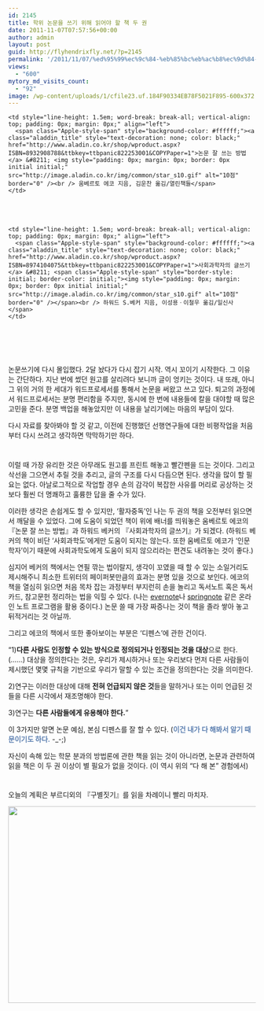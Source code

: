 ```yaml
---
id: 2145
title: 학위 논문을 쓰기 위해 읽어야 할 책 두 권
date: 2011-11-07T07:57:56+00:00
author: admin
layout: post
guid: http://flyhendrixfly.net/?p=2145
permalink: '/2011/11/07/%ed%95%99%ec%9c%84-%eb%85%bc%eb%ac%b8%ec%9d%84-%ec%93%b0%ea%b8%b0-%ec%9c%84%ed%95%b4-%ec%9d%bd%ec%96%b4%ec%95%bc-%ed%95%a0-%ec%b1%85-%eb%91%90-%ea%b6%8c/'
views:
  - "600"
mytory_md_visits_count:
  - "92"
image: /wp-content/uploads/1/cfile23.uf.184F90334EB78F5021F895-600x372.jpg
---
```

<table style="font-family: dotum; text-align: left;">
  <tr style="line-height: 1.5em; word-break: break-all; padding: 0px; margin: 0px;">
    <td style="line-height: 1.5em; word-break: break-all; padding: 0px; margin: 0px;">
      <a style="text-decoration: none; color: black; background-color: #ffffff;" href="http://www.aladin.co.kr/shop/wproduct.aspx?ISBN=8932908788&ttbkey=ttbpanic822253001&COPYPaper=1"><img style="padding: 0px; margin: 0px; border: 0px initial initial;" src="http://image.aladin.co.kr/product/483/87/cover/8932908788_1.jpg" alt="" border="0" /></a>
    </td>
    
    <td style="line-height: 1.5em; word-break: break-all; vertical-align: top; padding: 0px; margin: 0px;" align="left">
      <span class="Apple-style-span" style="background-color: #ffffff;"><a class="aladdin_title" style="text-decoration: none; color: black;" href="http://www.aladin.co.kr/shop/wproduct.aspx?ISBN=8932908788&ttbkey=ttbpanic822253001&COPYPaper=1">논문 잘 쓰는 방법</a> &#8211; <img style="padding: 0px; margin: 0px; border: 0px initial initial;" src="http://image.aladin.co.kr/img/common/star_s10.gif" alt="10점" border="0" /><br /> 움베르토 에코 지음, 김운찬 옮김/열린책들</span>
    </td>
  </tr>
</table>

&nbsp;

<table style="font-family: dotum; text-align: left;">
  <tr style="line-height: 1.5em; word-break: break-all; padding: 0px; margin: 0px;">
    <td style="line-height: 1.5em; word-break: break-all; padding: 0px; margin: 0px;">
      <a style="text-decoration: none; color: black; background-color: #ffffff;" href="http://www.aladin.co.kr/shop/wproduct.aspx?ISBN=8974104075&ttbkey=ttbpanic822253001&COPYPaper=1"><img style="padding: 0px; margin: 0px; border: 0px initial initial;" src="http://image.aladin.co.kr/product/21/53/cover/8974104075_1.jpg" alt="" border="0" /></a>
    </td>
    
    <td style="line-height: 1.5em; word-break: break-all; vertical-align: top; padding: 0px; margin: 0px;" align="left">
      <span class="Apple-style-span" style="background-color: #ffffff;"><a class="aladdin_title" style="text-decoration: none; color: black;" href="http://www.aladin.co.kr/shop/wproduct.aspx?ISBN=8974104075&ttbkey=ttbpanic822253001&COPYPaper=1">사회과학자의 글쓰기</a> &#8211; <span class="Apple-style-span" style="border-style: initial; border-color: initial;"><img style="padding: 0px; margin: 0px; border: 0px initial initial;" src="http://image.aladin.co.kr/img/common/star_s10.gif" alt="10점" border="0" /></span><br /> 하워드 S.베커 지음, 이성용ㆍ이철우 옮김/일신사</span>
    </td>
  </tr>
</table>

&nbsp;

#
  
논문쓰기에 다시 몰입했다. 2달 놨다가 다시 잡기 시작. 역시 꼬이기 시작한다. 그 이유는 간단하다. 지난 번에 썼던 원고를 살리려다 보니까 글이 엉키는 것이다. 내 또래, 아니 그 위의 거의 한 세대가 워드프로세서를 통해서 논문을 써왔고 쓰고 있다. 퇴고의 과정에서 워드프로세서는 분명 편리함을 주지만, 동시에 한 번에 내용들에 칼을 대야할 때 많은 고민을 준다. 분명 백업을 해놓았지만 이 내용을 날리기에는 마음의 부담이 있다.

다시 자료를 찾아봐야 할 것 같고, 이전에 진행했던 선행연구들에 대한 비평작업을 처음부터 다시 쓰려고 생각하면 막막하기만 하다.

#
  
이럴 때 가장 유리한 것은 아무래도 원고를 프린트 해놓고 빨간펜을 드는 것이다. 그리고 삭선을 그으면서 추릴 것을 추리고, 글의 구조를 다시 다듬으면 된다. 생각을 많이 할 필요는 없다. 아날로그적으로 작업할 경우 손의 감각이 복잡한 사유를 머리로 공상하는 것보다 훨씬 더 명쾌하고 훌륭한 답을 줄 수가 있다.

이러한 생각은 손쉽게도 할 수 있지만, &#8216;활자중독&#8217;인 나는 두 권의 책을 오전부터 읽으면서 깨달을 수 있었다. 그에 도움이 되었던 책이 위에 배너를 띄워놓은 움베르토 에코의 『논문 잘 쓰는 방법』과 하워드 베커의 『사회과학자의 글쓰기』가 되겠다. (하워드 베커의 책이 비단 &#8216;사회과학도&#8217;에게만 도움이 되지는 않는다. 또한 움베르토 에코가 &#8216;인문학자&#8217;이기 때문에 사회과학도에게 도움이 되지 않으리라는 편견도 내려놓는 것이 좋다.)

심지어 베커의 책에서는 연필 깎는 법이랄지, 생각이 꼬였을 때 할 수 있는 소일거리도 제시해주니 최소한 트위터의 페이퍼봇만큼의 효과는 분명 있을 것으로 보인다. 에코의 책을 열심히 읽으면 처음 목차 잡는 과정부터 부지런히 손을 놀리고 독서노트 혹은 독서카드, 참고문헌 정리하는 법을 익힐 수 있다. (나는 <a title="[http://evernote.com]로 이동합니다." href="http://evernote.com" target="_blank">evernote</a>나 <a title="[http://springnote.com]로 이동합니다." href="http://springnote.com" target="_blank">springnote</a> 같은 온라인 노트 프로그램을 활용 중이다.) 논문 쓸 때 가장 짜증나는 것이 책을 졸라 쌓아 놓고 뒤적거리는 것 아닐까.

그리고 에코의 책에서 또한 좋아보이는 부분은 &#8216;디펜스&#8217;에 관한 건이다.

&#8220;1)**다른 사람도 인정할 수 있는 방식으로 정의되거나 인정되는 것을 대상**으로 한다. (&#8230;&#8230;) 대상을 정의한다는 것은, 우리가 제시하거나 또는 우리보다 먼저 다른 사람들이 제시했던 몇몇 규칙을 기반으로 우리가 말할 수 있는 조건을 정의한다는 것을 의미한다.

2)연구는 이러한 대상에 대해 **전혀 언급되지 않은 것**들을 말하거나 또는 이미 언급된 것들을 다른 시각에서 재조명해야 한다.

3)연구는 **다른 사람들에게 유용해야 한다.**&#8221;

이 3가지만 알면 논문 예심, 본심 디펜스를 잘 할 수 있다. (<span class="Apple-style-span" style="color: #5c7fb0;"><b>이건 내가 다 해봐서 알기 때문이기도 하다.</b></span> -_-;)
  
자신이 속해 있는 학문 분과의 방법론에 관한 책을 읽는 것이 아니라면, 논문과 관련하여 읽을 책은 이 두 권 이상이 별 필요가 없을 것이다. (이 역시 위의 &#8220;다 해 본&#8221; 경험에서)

#
  
오늘의 계획은 부르디외의 『구별짓기』를 읽을 차례이니 빨리 마치자.

<p style="margin: 0;">
  <img class="aligncenter" src="http://submania.dothome.co.kr/wp-content/uploads/1/cfile23.uf.184F90334EB78F5021F895.jpg" alt="" width="600" height="400" />
</p>

&nbsp;
